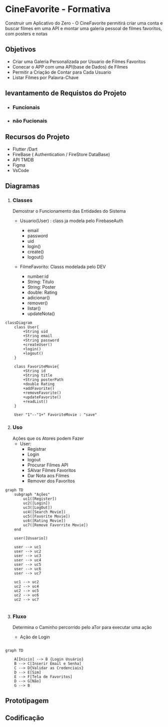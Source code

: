 # CineFavorite - Formativa
Construir um Aplicativo do Zero - O CineFavorite permitirá criar uma conta e buscar filmes em uma API e montar uma galeria pessoal de filmes favoritos, com posters e notas

## Objetivos
- Criar uma Galeria Personalizada por Usuario de Filmes Favoritos
- Conecar o APP com uma API(base de Dados) de Filmes
- Permitir a Criação de Contar para Cada Usuario
- Listar Filmes por Palavra-Chave

## levantamento de Requistos do Projeto
- ### Funcionais

- ### não Fucionais

## Recursos do Projeto
- Flutter /Dart
- FireBase ( Authentication / FireStore DataBase)
- API TMDB
- Figma
- VsCode

## Diagramas 

1. ### Classes
    Demostrar o Funcionamento das Entidades do Sistema
    - Usuario(User) : class ja modela pelo FirebaseAuth
        - email
        - password
        - uid
        - login()
        - create()
        - logout()

    - FilmeFavorito: Classs modelada pelo DEV
        - number:id
        - String: Titulo
        - String: Poster
        - double: Rating
        - adicionar()
        - remover()
        - listar()
        - updateNota()

```mermaid
classDiagram
    class User{
        +String uid
        +String email
        +String password
        +createUser()
        +login()
        +logout()
    }

    class FavoriteMovie{
        +String id
        +String title
        +String posterPath
        +double Rating
        +addFavorite()
        +removeFavorite()
        +updateFavorite()
        +readList()
    }

    User "1"--"1+" FavoriteMovie : "save"
```
2. ### Uso
    Ações que os Atores podem Fazer
    - User:
        - Registrar
        - Login
        - logout
        - Procurar Filmes API
        - SAlvar Filmes Favoritos
        - Dar Nota aos Filmes
        - Remover dos Favoritos

```mermaid
graph TD
    subgraph "Ações"
        uc1([Register])
        uc2([Login])
        uc3([LogOut])
        uc4([Search Movie])
        uc5([Favorite Movie])
        uc6([Rating Movie])
        uc7([Remove Favorrite Movie])
    end
    
    user([Usuario])

    user --> uc1   
    user --> uc2   
    user --> uc3   
    user --> uc4   
    user --> uc5   
    user --> uc6   
    user --> uc7

    uc1 --> uc2
    uc2 --> uc4
    uc2 --> uc5
    uc2 --> uc6
    uc2 --> uc7
    
```
3. ### Fluxo
    Determina o Caminho percorrido pelo aTor para executar uma ação

    - Ação de Login

```mermaid

graph TD

    A[Ínicio] --> B {Login Usuário}
    B --> C[Inserir Email e Senha] 
    C --> D{Validar as Credenciais}
    D --> E[Sim]
    E --> F[Tela de Favoritos]
    D --> G[Não]
    G --> B

```

## Prototipagem

## Codificação